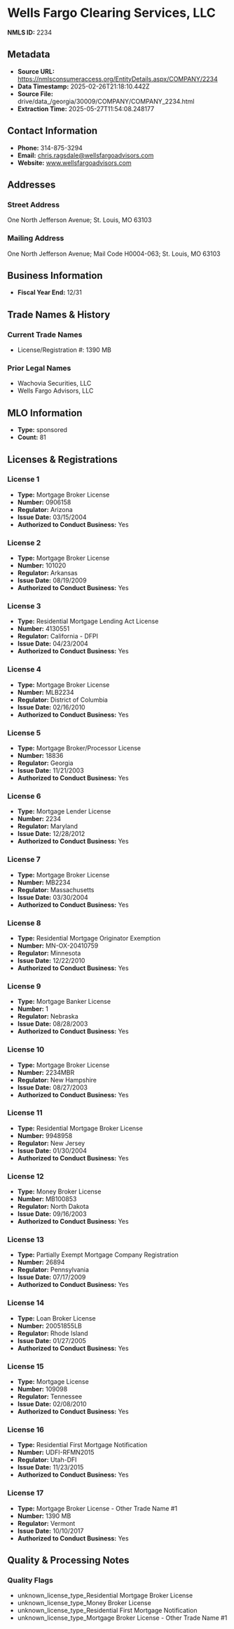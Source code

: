 # Wells Fargo Clearing Services, LLC

**NMLS ID:** 2234

## Metadata
- **Source URL:** https://nmlsconsumeraccess.org/EntityDetails.aspx/COMPANY/2234
- **Data Timestamp:** 2025-02-26T21:18:10.442Z
- **Source File:** drive/data_/georgia/30009/COMPANY/COMPANY_2234.html
- **Extraction Time:** 2025-05-27T11:54:08.248177

## Contact Information
- **Phone:** 314-875-3294
- **Email:** chris.ragsdale@wellsfargoadvisors.com
- **Website:** www.wellsfargoadvisors.com

## Addresses
### Street Address
One North Jefferson Avenue; St. Louis, MO 63103

### Mailing Address
One North Jefferson Avenue; Mail Code H0004-063; St. Louis, MO 63103

## Business Information
- **Fiscal Year End:** 12/31

## Trade Names & History
### Current Trade Names
- License/Registration #: 1390 MB

### Prior Legal Names
- Wachovia Securities, LLC
- Wells Fargo Advisors, LLC

## MLO Information
- **Type:** sponsored
- **Count:** 81

## Licenses & Registrations

### License 1
- **Type:** Mortgage Broker License
- **Number:** 0906158
- **Regulator:** Arizona
- **Issue Date:** 03/15/2004
- **Authorized to Conduct Business:** Yes

### License 2
- **Type:** Mortgage Broker License
- **Number:** 101020
- **Regulator:** Arkansas
- **Issue Date:** 08/19/2009
- **Authorized to Conduct Business:** Yes

### License 3
- **Type:** Residential Mortgage Lending Act License
- **Number:** 4130551
- **Regulator:** California - DFPI
- **Issue Date:** 04/23/2004
- **Authorized to Conduct Business:** Yes

### License 4
- **Type:** Mortgage Broker License
- **Number:** MLB2234
- **Regulator:** District of Columbia
- **Issue Date:** 02/16/2010
- **Authorized to Conduct Business:** Yes

### License 5
- **Type:** Mortgage Broker/Processor License
- **Number:** 18836
- **Regulator:** Georgia
- **Issue Date:** 11/21/2003
- **Authorized to Conduct Business:** Yes

### License 6
- **Type:** Mortgage Lender License
- **Number:** 2234
- **Regulator:** Maryland
- **Issue Date:** 12/28/2012
- **Authorized to Conduct Business:** Yes

### License 7
- **Type:** Mortgage Broker License
- **Number:** MB2234
- **Regulator:** Massachusetts
- **Issue Date:** 03/30/2004
- **Authorized to Conduct Business:** Yes

### License 8
- **Type:** Residential Mortgage Originator Exemption
- **Number:** MN-OX-20410759
- **Regulator:** Minnesota
- **Issue Date:** 12/22/2010
- **Authorized to Conduct Business:** Yes

### License 9
- **Type:** Mortgage Banker License
- **Number:** 1
- **Regulator:** Nebraska
- **Issue Date:** 08/28/2003
- **Authorized to Conduct Business:** Yes

### License 10
- **Type:** Mortgage Broker License
- **Number:** 2234MBR
- **Regulator:** New Hampshire
- **Issue Date:** 08/27/2003
- **Authorized to Conduct Business:** Yes

### License 11
- **Type:** Residential Mortgage Broker License
- **Number:** 9948958
- **Regulator:** New Jersey
- **Issue Date:** 01/30/2004
- **Authorized to Conduct Business:** Yes

### License 12
- **Type:** Money Broker License
- **Number:** MB100853
- **Regulator:** North Dakota
- **Issue Date:** 09/16/2003
- **Authorized to Conduct Business:** Yes

### License 13
- **Type:** Partially Exempt Mortgage Company Registration
- **Number:** 26894
- **Regulator:** Pennsylvania
- **Issue Date:** 07/17/2009
- **Authorized to Conduct Business:** Yes

### License 14
- **Type:** Loan Broker License
- **Number:** 20051855LB
- **Regulator:** Rhode Island
- **Issue Date:** 01/27/2005
- **Authorized to Conduct Business:** Yes

### License 15
- **Type:** Mortgage License
- **Number:** 109098
- **Regulator:** Tennessee
- **Issue Date:** 02/08/2010
- **Authorized to Conduct Business:** Yes

### License 16
- **Type:** Residential First Mortgage Notification
- **Number:** UDFI-RFMN2015
- **Regulator:** Utah-DFI
- **Issue Date:** 11/23/2015
- **Authorized to Conduct Business:** Yes

### License 17
- **Type:** Mortgage Broker License - Other Trade Name #1
- **Number:** 1390 MB
- **Regulator:** Vermont
- **Issue Date:** 10/10/2017
- **Authorized to Conduct Business:** Yes

## Quality & Processing Notes
### Quality Flags
- unknown_license_type_Residential Mortgage Broker License
- unknown_license_type_Money Broker License
- unknown_license_type_Residential First Mortgage Notification
- unknown_license_type_Mortgage Broker License - Other Trade Name #1

